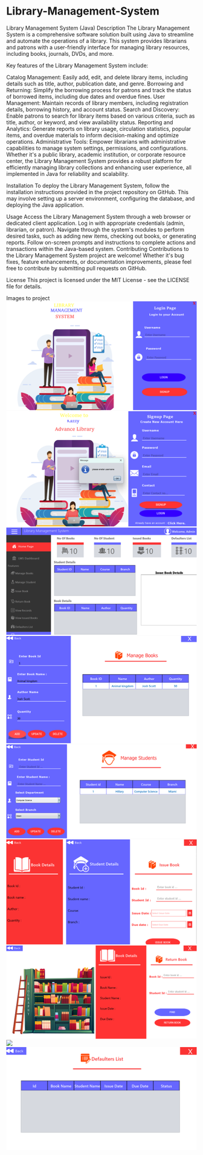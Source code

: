 # Library-Management-System
Library Management System (Java)
Description
The Library Management System is a comprehensive software solution built using Java to streamline and automate the operations of a library. This system provides librarians and patrons with a user-friendly interface for managing library resources, including books, journals, DVDs, and more.

Key features of the Library Management System include:

Catalog Management: Easily add, edit, and delete library items, including details such as title, author, publication date, and genre.
Borrowing and Returning: Simplify the borrowing process for patrons and track the status of borrowed items, including due dates and overdue fines.
User Management: Maintain records of library members, including registration details, borrowing history, and account status.
Search and Discovery: Enable patrons to search for library items based on various criteria, such as title, author, or keyword, and view availability status.
Reporting and Analytics: Generate reports on library usage, circulation statistics, popular items, and overdue materials to inform decision-making and optimize operations.
Administrative Tools: Empower librarians with administrative capabilities to manage system settings, permissions, and configurations.
Whether it's a public library, academic institution, or corporate resource center, the Library Management System provides a robust platform for efficiently managing library collections and enhancing user experience, all implemented in Java for reliability and scalability.

Installation
To deploy the Library Management System, follow the installation instructions provided in the project repository on GitHub. This may involve setting up a server environment, configuring the database, and deploying the Java application.

Usage
Access the Library Management System through a web browser or dedicated client application.
Log in with appropriate credentials (admin, librarian, or patron).
Navigate through the system's modules to perform desired tasks, such as adding new items, checking out books, or generating reports.
Follow on-screen prompts and instructions to complete actions and transactions within the Java-based system.
Contributing
Contributions to the Library Management System project are welcome! Whether it's bug fixes, feature enhancements, or documentation improvements, please feel free to contribute by submitting pull requests on GitHub.

License
This project is licensed under the MIT License - see the LICENSE file for details.

Images to project
![Login](images/Login.png)
![Signup](images/Signup.png)
![Home](images/Home.png)
![ManageBooks](images/ManageBooks.png)
![ManageStudent](images/ManageStudent.png)
![IssueBook](images/IssueBook.png)
![ReturnBooks](images/ReturnBooks.png)
![](IssuedBook/IssuedBook.png)
![DefaultersList](images/DefaultersList.png)
